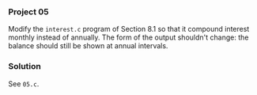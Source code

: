 ### Project 05

Modify the `interest.c` program of Section 8.1 so that it compound interest
monthly instead of annually. The form of the output shouldn't change: the
balance should still be shown at annual intervals.

### Solution

See `05.c`.
